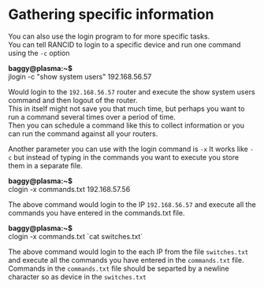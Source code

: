 # Gathering specific information
You can also use the login program to for more specific tasks.  
You can tell RANCID to login to a specific device and run one command using the ```-c``` option

**baggy@plasma:~$**  
jlogin -c "show system users" 192.168.56.57  

Would login to the ```192.168.56.57``` router and execute the show system users command and then logout of the router.  
This in itself might not save you that much time, but perhaps you want to run a command several times over a period of time.  
Then you can schedule a command like this to collect information or you can run the command against all your routers.  


Another parameter you can use with the login command is ```-x```
It works like ```-c``` but instead of typing in the commands you want to execute you store them in a separate file.  

**baggy@plasma:~$**  
clogin -x commands.txt 192.168.57.56

The above command would login to the IP ```192.168.56.57``` and execute all the commands you have entered in the commands.txt file. 

**baggy@plasma:~$**  
clogin -x commands.txt \`cat switches.txt\`  

The above command would login to the each IP from the file ```switches.txt```  and execute all the commands you have entered in the ```commands.txt``` file.
Commands in the ```commands.txt``` file should be separted by a newline character so as device in the ```switches.txt```

